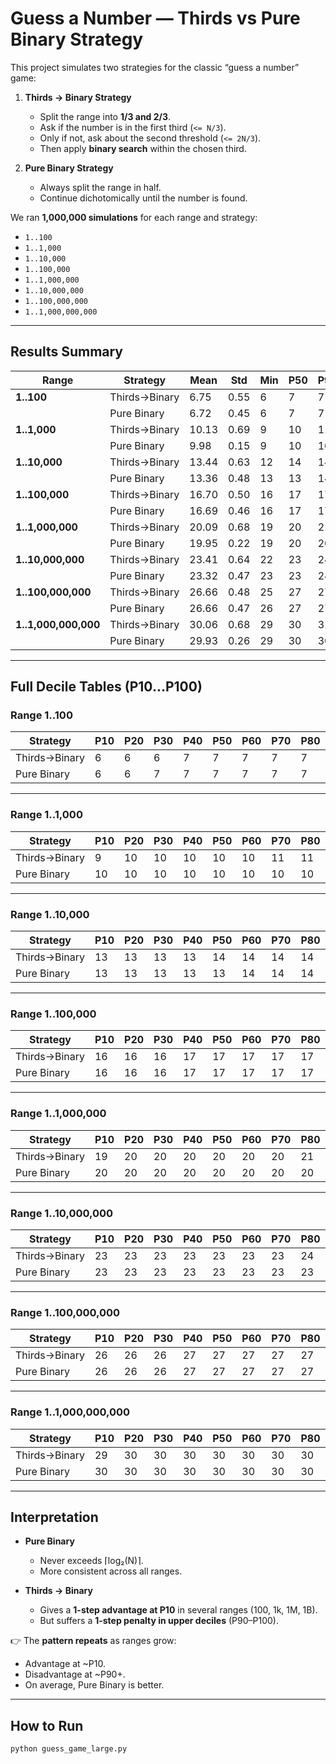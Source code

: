 # Guess a Number — Thirds vs Pure Binary Strategy

This project simulates two strategies for the classic “guess a number” game:

1. **Thirds → Binary Strategy**  
   - Split the range into **1/3 and 2/3**.  
   - Ask if the number is in the first third (`<= N/3`).  
   - Only if not, ask about the second threshold (`<= 2N/3`).  
   - Then apply **binary search** within the chosen third.

2. **Pure Binary Strategy**  
   - Always split the range in half.  
   - Continue dichotomically until the number is found.

We ran **1,000,000 simulations** for each range and strategy:  
- `1..100`  
- `1..1,000`  
- `1..10,000`  
- `1..100,000`  
- `1..1,000,000`  
- `1..10,000,000`  
- `1..100,000,000`  
- `1..1,000,000,000`

---

## Results Summary

| Range       | Strategy        | Mean  | Std  | Min | P50 | P90 | P99 | Max |
|-------------|-----------------|-------|------|-----|-----|-----|-----|-----|
| **1..100**      | Thirds→Binary | 6.75  | 0.55 | 6   | 7   | 7   | 8   | 8   |
|               | Pure Binary    | 6.72  | 0.45 | 6   | 7   | 7   | 7   | 7   |
| **1..1,000**    | Thirds→Binary | 10.13 | 0.69 | 9   | 10  | 11  | 11  | 11  |
|               | Pure Binary    | 9.98  | 0.15 | 9   | 10  | 10  | 10  | 10  |
| **1..10,000**   | Thirds→Binary | 13.44 | 0.63 | 12  | 14  | 14  | 14  | 14  |
|               | Pure Binary    | 13.36 | 0.48 | 13  | 13  | 14  | 14  | 14  |
| **1..100,000**  | Thirds→Binary | 16.70 | 0.50 | 16  | 17  | 17  | 18  | 18  |
|               | Pure Binary    | 16.69 | 0.46 | 16  | 17  | 17  | 17  | 17  |
| **1..1,000,000**| Thirds→Binary | 20.09 | 0.68 | 19  | 20  | 21  | 21  | 21  |
|               | Pure Binary    | 19.95 | 0.22 | 19  | 20  | 20  | 20  | 20  |
| **1..10,000,000**| Thirds→Binary| 23.41 | 0.64 | 22  | 23  | 24  | 24  | 24  |
|               | Pure Binary    | 23.32 | 0.47 | 23  | 23  | 24  | 24  | 24  |
| **1..100,000,000**| Thirds→Binary| 26.66 | 0.48 | 25  | 27  | 27  | 27  | 27  |
|               | Pure Binary    | 26.66 | 0.47 | 26  | 27  | 27  | 27  | 27  |
| **1..1,000,000,000**| Thirds→Binary| 30.06 | 0.68 | 29  | 30  | 31  | 31  | 31  |
|               | Pure Binary    | 29.93 | 0.26 | 29  | 30  | 30  | 30  | 30  |

---

## Full Decile Tables (P10…P100)

### Range 1..100
| Strategy        | P10 | P20 | P30 | P40 | P50 | P60 | P70 | P80 | P90 | P100 |
|-----------------|-----|-----|-----|-----|-----|-----|-----|-----|-----|------|
| Thirds→Binary   | 6   | 6   | 6   | 7   | 7   | 7   | 7   | 7   | 7   | 8    |
| Pure Binary     | 6   | 6   | 7   | 7   | 7   | 7   | 7   | 7   | 7   | 7    |

---

### Range 1..1,000
| Strategy        | P10 | P20 | P30 | P40 | P50 | P60 | P70 | P80 | P90 | P100 |
|-----------------|-----|-----|-----|-----|-----|-----|-----|-----|-----|------|
| Thirds→Binary   | 9   | 10  | 10  | 10  | 10  | 10  | 11  | 11  | 11  | 11   |
| Pure Binary     | 10  | 10  | 10  | 10  | 10  | 10  | 10  | 10  | 10  | 10   |

---

### Range 1..10,000
| Strategy        | P10 | P20 | P30 | P40 | P50 | P60 | P70 | P80 | P90 | P100 |
|-----------------|-----|-----|-----|-----|-----|-----|-----|-----|-----|------|
| Thirds→Binary   | 13  | 13  | 13  | 13  | 14  | 14  | 14  | 14  | 14  | 14   |
| Pure Binary     | 13  | 13  | 13  | 13  | 13  | 14  | 14  | 14  | 14  | 14   |

---

### Range 1..100,000
| Strategy        | P10 | P20 | P30 | P40 | P50 | P60 | P70 | P80 | P90 | P100 |
|-----------------|-----|-----|-----|-----|-----|-----|-----|-----|-----|------|
| Thirds→Binary   | 16  | 16  | 16  | 17  | 17  | 17  | 17  | 17  | 17  | 18   |
| Pure Binary     | 16  | 16  | 16  | 17  | 17  | 17  | 17  | 17  | 17  | 17   |

---

### Range 1..1,000,000
| Strategy        | P10 | P20 | P30 | P40 | P50 | P60 | P70 | P80 | P90 | P100 |
|-----------------|-----|-----|-----|-----|-----|-----|-----|-----|-----|------|
| Thirds→Binary   | 19  | 20  | 20  | 20  | 20  | 20  | 20  | 21  | 21  | 21   |
| Pure Binary     | 20  | 20  | 20  | 20  | 20  | 20  | 20  | 20  | 20  | 20   |

---

### Range 1..10,000,000
| Strategy        | P10 | P20 | P30 | P40 | P50 | P60 | P70 | P80 | P90 | P100 |
|-----------------|-----|-----|-----|-----|-----|-----|-----|-----|-----|------|
| Thirds→Binary   | 23  | 23  | 23  | 23  | 23  | 23  | 23  | 24  | 24  | 24   |
| Pure Binary     | 23  | 23  | 23  | 23  | 23  | 23  | 23  | 23  | 24  | 24   |

---

### Range 1..100,000,000
| Strategy        | P10 | P20 | P30 | P40 | P50 | P60 | P70 | P80 | P90 | P100 |
|-----------------|-----|-----|-----|-----|-----|-----|-----|-----|-----|------|
| Thirds→Binary   | 26  | 26  | 26  | 27  | 27  | 27  | 27  | 27  | 27  | 27   |
| Pure Binary     | 26  | 26  | 26  | 27  | 27  | 27  | 27  | 27  | 27  | 27   |

---

### Range 1..1,000,000,000
| Strategy        | P10 | P20 | P30 | P40 | P50 | P60 | P70 | P80 | P90 | P100 |
|-----------------|-----|-----|-----|-----|-----|-----|-----|-----|-----|------|
| Thirds→Binary   | 29  | 30  | 30  | 30  | 30  | 30  | 30  | 30  | 31  | 31   |
| Pure Binary     | 30  | 30  | 30  | 30  | 30  | 30  | 30  | 30  | 30  | 30   |

---

## Interpretation

- **Pure Binary**  
  - Never exceeds ⌈log₂(N)⌉.  
  - More consistent across all ranges.  

- **Thirds → Binary**  
  - Gives a **1-step advantage at P10** in several ranges (100, 1k, 1M, 1B).  
  - But suffers a **1-step penalty in upper deciles** (P90–P100).  

👉 The **pattern repeats** as ranges grow:  
- Advantage at ~P10.  
- Disadvantage at ~P90+.  
- On average, Pure Binary is better.

---

## How to Run

```bash
python guess_game_large.py

